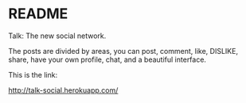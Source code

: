 # README

Talk: The new social network.

The posts are divided by areas, you can post, comment, like, DISLIKE, share, have your
own profile, chat, and a beautiful interface.

This is the link:

http://talk-social.herokuapp.com/


